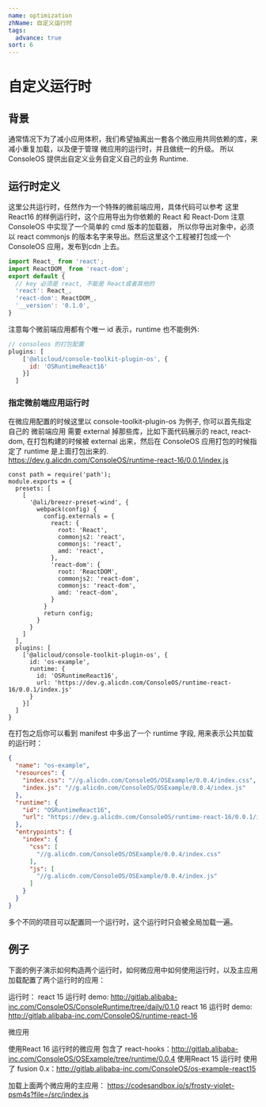 ```yaml
---
name: optimization
zhName: 自定义运行时
tags: 
  advance: true
sort: 6
---
```


# 自定义运行时

## 背景
通常情况下为了减小应用体积，我们希望抽离出一套各个微应用共同依赖的库，来减小重复加载，以及便于管理 微应用的运行时，并且做统一的升级。 所以 ConsoleOS 提供出自定义业务自定义自己的业务 Runtime.

## 运行时定义

这里公共运行时，任然作为一个特殊的微前端应用，具体代码可以参考 这里 React16 的样例运行时，这个应用导出为你依赖的 React 和 React-Dom
注意 ConsoleOS 中实现了一个简单的 cmd 版本的加载器， 所以你导出对象中，必须以 react commonjs 的版本名字来导出。然后这里这个工程被打包成一个 ConsoleOS 应用，发布到cdn 上去。

```javascript
import React_ from 'react';
import ReactDOM_ from 'react-dom';
export default {
  // key 必须是 react, 不能是 React或者其他的
  'react': React_,
  'react-dom': ReactDOM_,
  '__version': '0.1.0',
}
```

注意每个微前端应用都有个唯一 id 表示，runtime 也不能例外:

```javascript
// consoleos 的打包配置
plugins: [
    ['@alicloud/console-toolkit-plugin-os', {
      id: 'OSRuntimeReact16'
    }]
  ]
```

### 指定微前端应用运行时

在微应用配置的时候这里以 console-toolkit-plugin-os 为例子, 你可以首先指定自己的 微前端应用 需要 external 掉那些库，比如下面代码展示的 react, react-dom, 在打包构建的时候被 external 出来，然后在 ConsoleOS 应用打包的时候指定了 runtime 是上面打包出来的. https://dev.g.alicdn.com/ConsoleOS/runtime-react-16/0.0.1/index.js 

```
const path = require('path');
module.exports = {
  presets: [
    [
      '@ali/breezr-preset-wind', {
        webpack(config) {
          config.externals = {
            react: {
              root: 'React',
              commonjs2: 'react',
              commonjs: 'react',
              amd: 'react',
            },
            'react-dom': {
              root: 'ReactDOM',
              commonjs2: 'react-dom',
              commonjs: 'react-dom',
              amd: 'react-dom',
            }
          }
          return config;
        }
      }
    ]
  ],
  plugins: [
    ['@alicloud/console-toolkit-plugin-os', {
      id: 'os-example',
      runtime: {
        id: 'OSRuntimeReact16',
        url: 'https://dev.g.alicdn.com/ConsoleOS/runtime-react-16/0.0.1/index.js'
      }
    }]
  ]
}
```

在打包之后你可以看到 manifest 中多出了一个 runtime 字段, 用来表示公共加载的运行时：

```json
{
  "name": "os-example",
  "resources": {
    "index.css": "//g.alicdn.com/ConsoleOS/OSExample/0.0.4/index.css",
    "index.js": "//g.alicdn.com/ConsoleOS/OSExample/0.0.4/index.js"
  },
  "runtime": {
    "id": "OSRuntimeReact16",
    "url": "https://dev.g.alicdn.com/ConsoleOS/runtime-react-16/0.0.1/index.js"
  },
  "entrypoints": {
    "index": {
      "css": [
        "//g.alicdn.com/ConsoleOS/OSExample/0.0.4/index.css"
      ],
      "js": [
        "//g.alicdn.com/ConsoleOS/OSExample/0.0.4/index.js"
      ]
    }
  }
}
```

多个不同的项目可以配置同一个运行时，这个运行时只会被全局加载一遍。

## 例子

下面的例子演示如何构造两个运行时，如何微应用中如何使用运行时，以及主应用加载配置了两个运行时的应用：

运行时：
react 15 运行时 demo: http://gitlab.alibaba-inc.com/ConsoleOS/ConsoleRuntime/tree/daily/0.1.0
react 16 运行时 demo: http://gitlab.alibaba-inc.com/ConsoleOS/runtime-react-16

微应用

使用React 16 运行时的微应用 包含了 react-hooks：http://gitlab.alibaba-inc.com/ConsoleOS/OSExample/tree/runtime/0.0.4
使用React 15 运行时 使用了 fusion 0.x：http://gitlab.alibaba-inc.com/ConsoleOS/os-example-react15

加载上面两个微应用的主应用：
https://codesandbox.io/s/frosty-violet-psm4s?file=/src/index.js